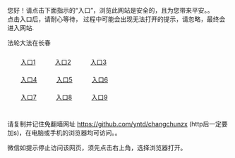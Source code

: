 您好！请点击下面指示的“入口”，浏览此网站是安全的，且为您带来平安。。 <br/>
点击入口后，请耐心等待， 过程中可能会出现无法打开的提示，请忽略，最终会进入网站. </br>

法轮大法在长春<br/>
<div style="padding:10px"><a style="margin:20px" target="_blank" href="https://dkd1w3wm4vjc.cloudfront.net/2Qpsp?bhoyuux" id="ccLink1" rel="nofollow">入口1</a> <a target="_blank" style="margin:20px" href="https://d1trm8u6iwd9gb.cloudfront.net/2Qpsp?qtocx" id="ccLink2" rel="nofollow">入口2</a> <a style="margin:20px" target="_blank" href="https://d2z7uw5pdp86y7.cloudfront.net/2Qpsp?whnzihty" id="ccLink3" rel="nofollow">入口3</a></div>

<div style="padding:10px" ><a style="margin:20px" target="_blank" href="https://dkd1w3wm4vjc.cloudfront.net/2Qpsp?bhoyuux" id="ccLink4" rel="nofollow">入口4</a> <a style="margin:20px" href="https://d1trm8u6iwd9gb.cloudfront.net/2Qpsp?qtocx" target="_blank" id="ccLink5" rel="nofollow">入口5</a> <a style="margin:20px" href="https://d2z7uw5pdp86y7.cloudfront.net/2Qpsp?whnzihty" target="_blank" id="ccLink6" rel="nofollow">入口6</a></div>

<div style="padding:10px"><a style="margin:20px" target="_blank" href="https://dkd1w3wm4vjc.cloudfront.net/2Qpsp?bhoyuux" id="ccLink7" rel="nofollow">入口7</a> <a style="margin:20px" href="https://d1trm8u6iwd9gb.cloudfront.net/2Qpsp?qtocx" target="_blank" id="ccLink8" rel="nofollow">入口8</a> <a style="margin:20px" target="_blank" href="https://d2z7uw5pdp86y7.cloudfront.net/2Qpsp?whnzihty" id="ccLink9" rel="nofollow">入口9</a></div>

<br/>



请复制并记住免翻墙网址 https://github.com/yntd/changchunzx (http后一定要加s)，在电脑或手机的浏览器均可访问。。<br/>

微信如提示停止访问该网页，须先点击右上角，选择浏览器打开。
